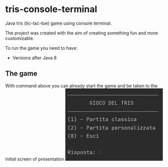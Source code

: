 # tris-console-terminal
Java tris (tic-tac-toe) game using console terminal.

The project was created with the aim of creating something fun and more customizable.

To run the game you need to have:
- Versions after Java 8

## The game
With command above you can already start the game and be taken to the initial screen of presentation
![App Screenshot](./media/screenshot_menu.png)
